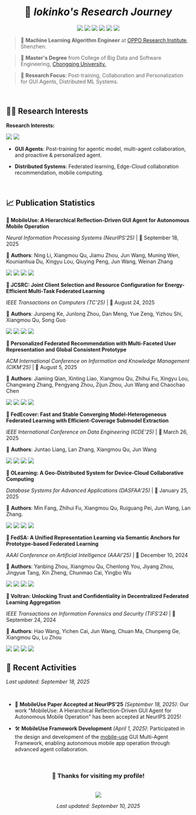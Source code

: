 <div align="center">
  
# 👋 *lokinko's Research Journey*




<img src="https://img.shields.io/badge/GitHub-lokinko-181717?style=flat-square&logo=github&logoColor=white" />
<img src="https://img.shields.io/badge/Zhihu-lokinko-0084FF?style=flat-square&logo=zhihu&logoColor=white" />
<img src="https://img.shields.io/badge/Email-lokinko.cs@gmail.com-D14836?style=flat-square&logo=gmail&logoColor=white" />


<img src="https://img.shields.io/badge/WeChat-lokinko-07C160?style=flat-square&logo=wechat&logoColor=white" />
<img src="https://img.shields.io/badge/QQ-310556100-12B7F5?style=flat-square&logo=tencentqq&logoColor=white" />
<img src="https://img.shields.io/badge/Steam-Lokinko-1B2838?style=flat-square&logo=steam&logoColor=white" /> 

<br>

</div>

<div align="left">

>🌻 **Machine Learning Algorithm Engineer** at [OPPO Research Institute](https://www.oppo.com/en/), Shenzhen.  

>🌱 **Master's Degree** from College of Big Data and Software Engineering, [Chongqing University.](https://www.cqu.edu.cn/)  

>🐯 **Research Focus**: Post-training, Collaboration and Personalization for GUI Agents, Distributed ML Systems.

<br>

</div>

## 👨‍💻 Research Interests

<div align="left">

**Research Interests:**

<img src="https://img.shields.io/badge/🤖_GUI_Agents-Research-blue?style=flat-square" />
<img src="https://img.shields.io/badge/🔬_Federated_Learning-Deployment-brightgreen?style=flat-square" />

<br>

- **GUI Agents**: Post-training for agentic model, multi-agent collaboration, and proactive & personalized agent.

- **Distributed Systems**: Federated learning, Edge-Cloud collaboration recommendation, mobile computing.

<br>

## 📈 Publication Statistics
<div align="left">

**🔬 MobileUse: A Hierarchical Reflection-Driven GUI Agent for Autonomous Mobile Operation**  

*Neural Information Processing Systems (NeurIPS'25)* | 📅 September 18, 2025  

👤 **Authors**: Ning Li, Xiangmou Qu, Jiamu Zhou, Jun Wang, Muning Wen, Kounianhua Du, Xingyu Lou, Qiuying Peng, Jun Wang, Weinan Zhang

<img src="https://img.shields.io/badge/Conference-NeurIPS'25-darkblue?style=flat-square" />
<img src="https://img.shields.io/badge/GUI_Agents-FF6B6B?style=flat-square" />
<img src="https://img.shields.io/badge/Mobile_Operation-4ECDC4?style=flat-square" />
<img src="https://img.shields.io/badge/Hierarchical_Reflection-45B7D1?style=flat-square" />

<br>


<div align="left">

**🔬 JCSRC: Joint Client Selection and Resource Configuration for Energy-Efficient Multi-Task Federated Learning**  

*IEEE Transactions on Computers (TC'25)* | 📅 August 24, 2025  

👤 **Authors**: Junpeng Ke, Junlong Zhou, Dan Meng, Yue Zeng, Yizhou Shi, Xiangmou Qu, Song Guo

<img src="https://img.shields.io/badge/Journal-IEEE_TC-blue?style=flat-square" />
<img src="https://img.shields.io/badge/Federated_Learning-FF6B6B?style=flat-square" />
<img src="https://img.shields.io/badge/Energy_Efficiency-4ECDC4?style=flat-square" />
<img src="https://img.shields.io/badge/Multi_Task_Learning-45B7D1?style=flat-square" />

<br>

**🔬 Personalized Federated Recommendation with Multi-Faceted User Representation and Global Consistent Prototype**  

*ACM International Conference on Information and Knowledge Management (CIKM'25)* | 📅 August 5, 2025  

👤 **Authors**: Jiaming Qian, Xinting Liao, Xiangmou Qu, Zhihui Fu, Xingyu Lou, Changwang Zhang, Pengyang Zhou, Zijun Zhou, Jun Wang and Chaochao Chen


<img src="https://img.shields.io/badge/Conference-CIKM'25-green?style=flat-square" />
<img src="https://img.shields.io/badge/Federated_Learning-FF6B6B?style=flat-square" />
<img src="https://img.shields.io/badge/Recommendation_Systems-96CEB4?style=flat-square" />
<img src="https://img.shields.io/badge/Personalization-FFEAA7?style=flat-square" />

<br>

**🔬 FedEcover: Fast and Stable Converging Model-Heterogeneous Federated Learning with Efficient-Coverage Submodel Extraction**  

*IEEE International Conference on Data Engineering (ICDE'25)* | 📅 March 26, 2025  

👤 **Authors**: Juntao Liang, Lan Zhang, Xiangmou Qu, Jun Wang

<img src="https://img.shields.io/badge/Conference-ICDE'25-orange?style=flat-square" />
<img src="https://img.shields.io/badge/Federated_Learning-FF6B6B?style=flat-square" />
<img src="https://img.shields.io/badge/Model_Heterogeneity-DDA0DD?style=flat-square" />
<img src="https://img.shields.io/badge/Convergence-98D8C8?style=flat-square" />


<br>


<div align="left">

**🔬 OLearning: A Geo-Distributed System for Device-Cloud Collaborative Computing**  

*Database Systems for Advanced Applications (DASFAA'25)* | 📅 January 25, 2025  

👤 **Authors**: Min Fang, Zhihui Fu, Xiangmou Qu, Ruiguang Pei, Jun Wang, Lan Zhang.


<img src="https://img.shields.io/badge/Conference-DASFAA'25-purple?style=flat-square" />
<img src="https://img.shields.io/badge/Distributed_Systems-FF9F43?style=flat-square" />
<img src="https://img.shields.io/badge/Edge_Computing-10AC84?style=flat-square" />
<img src="https://img.shields.io/badge/Industry_Track-FF3838?style=flat-square" />

<br>

**🔬 FedSA: A Unified Representation Learning via Semantic Anchors for Prototype-based Federated Learning**  

*AAAI Conference on Artificial Intelligence (AAAI'25)* | 📅 December 10, 2024  

👤 **Authors**: Yanbing Zhou, Xiangmou Qu, Chenlong You, Jiyang Zhou, Jingyue Tang, Xin Zheng, Chunmao Cai, Yingbo Wu

<img src="https://img.shields.io/badge/Conference-AAAI'25-red?style=flat-square" />
<img src="https://img.shields.io/badge/Federated_Learning-FF6B6B?style=flat-square" />
<img src="https://img.shields.io/badge/Representation_Learning-74B9FF?style=flat-square" />
<img src="https://img.shields.io/badge/Semantic_Anchors-FDCB6E?style=flat-square" />

<br>

**🔬 Voltran: Unlocking Trust and Confidentiality in Decentralized Federated Learning Aggregation**  

*IEEE Transactions on Information Forensics and Security (TIFS'24)* | 📅 September 24, 2024  

👤 **Authors**: Hao Wang, Yichen Cai, Jun Wang, Chuan Ma, Chunpeng Ge, Xiangmou Qu, Lu Zhou  

<img src="https://img.shields.io/badge/Journal-IEEE_TIFS-blue?style=flat-square" />
<img src="https://img.shields.io/badge/Federated_Learning-FF6B6B?style=flat-square" />
<img src="https://img.shields.io/badge/Security-FF7675?style=flat-square" />
<img src="https://img.shields.io/badge/Trust-6C5CE7?style=flat-square" />

<br>

</div>



## 📅 Recent Activities

*Last updated: September 18, 2025*

<br>

<div align="left">

- 🚀 **MobileUse Paper Accepted at NeurIPS'25** *(September 18, 2025)*: Our work "MobileUse: A Hierarchical Reflection-Driven GUI Agent for Autonomous Mobile Operation" has been accepted at NeurIPS 2025!

- 🛠️ **MobileUse Framework Development** *(April 1, 2025)*: Participated in the design and development of the [mobile-use](https://github.com/MadeAgents/mobile-use) GUI Multi-Agent Framework, enabling autonomous mobile app operation through advanced agent collaboration.




<br>

</div>



<div align="center">


### 🌟 Thanks for visiting my profile!

<br>

<img src="https://komarev.com/ghpvc/?username=lokinko&style=flat-square&color=blueviolet" />

<br>

*Last updated: September 10, 2025*

</div>

<!-- markdownlint-restore -->
<!-- prettier-ignore-end -->
<!-- languages:end -->
